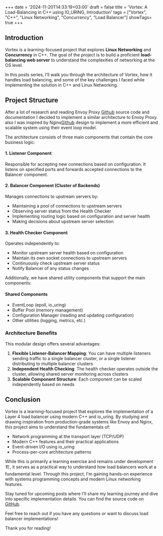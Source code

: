+++
date = '2024-11-20T14:33:19+03:00'
draft = false
title = 'Vortex: A Load-Balancing in C++ using IO_URING, Introduction'
tags = ["Vortex", "C++", "Linux Networking", "Concurrency", "Load Balancer"]
showTags= true
+++

## Introduction

Vortex is a learning-focused project that explores **Linux Networking** and **Concurrency** in C++. The goal of the project is to build a proficient **load-balancing web server** to understand the complexities of networking at the OS level. 

In this posts series, I’ll walk you through the architecture of Vortex, how it handles load balancing, and some of the key challenges I faced while implementing the solution in C++ and Linux Networking.

## Project Structure

After a lot of research and reading Envoy Proxy [Github](https://github.com/envoyproxy/envoy) source code and documentation I decided to implement a similar architecture to Envoy Proxy. also I was inspired by Nginx[Github](https://github.com/nginx/nginx) design to implement a more efficient and scalable system using their event loop model. 

The architecture consists of three main components that contain the core business logic:

#### 1. Listener Component
Responsible for accepting new connections based on configuration. It listens on specified ports and forwards accepted connections to the Balancer component.

#### 2. Balancer Component (Cluster of Backends)
Manages connections to upstream servers by:
- Maintaining a pool of connections to upstream servers
- Observing server status from the Health Checker
- Implementing routing logic based on configuration and server health
- Making decisions about upstream server selection

#### 3. Health Checker Component
Operates independently to:
- Monitor upstream server health based on configuration
- Maintain its own socket connections to upstream servers
- Continuously check upstream server status
- Notify Balancer of any status changes

Additionally, we have shared utility components that support the main components:

#### Shared Components
- EventLoop (epoll, io_uring)
- Buffer Pool (memory management)
- Configuration Manager (reading and updating configuration)
- Other utilities (logging, metrics, etc.)

### Architecture Benefits

This modular design offers several advantages:
1. **Flexible Listener-Balancer Mapping**: You can have multiple listeners sending traffic to a single balancer cluster, or a single listener distributing to multiple balancer clusters
2. **Independent Health Checking**: The health checker operates outside the cluster, allowing shared server monitoring across clusters
3. **Scalable Component Structure**: Each component can be scaled independently based on needs

## Conclusion

Vortex is a learning-focused project that explores the implementation of a Layer 4 load balancer using modern C++ and io_uring. By studying and drawing inspiration from production-grade systems like Envoy and Nginx, this project aims to understand the fundamentals of:
- Network programming at the transport layer (TCP/UDP)
- Modern C++ features and their practical applications
- Event-driven I/O using io_uring
- Process-per-core architecture patterns

While this is primarily a learning exercise and remains under development 🏗️, it serves as a practical way to understand how load balancers work at a fundamental level. Through this project, I'm gaining hands-on experience with systems programming concepts and modern Linux networking features.

Stay tuned for upcoming posts where I'll share my learning journey and dive into specific implementation details. You can find the source code on [GitHub](https://github.com/aabolfazl/Vortex).

Feel free to reach out if you have any questions or want to discuss load balancer implementations!

Thank you for reading!
